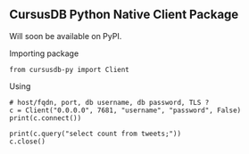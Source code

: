 ## CursusDB Python Native Client Package
Will soon be available on PyPI.

Importing package
``` 
from cursusdb-py import Client
```

Using 
``` 
# host/fqdn, port, db username, db password, TLS ?
c = Client("0.0.0.0", 7681, "username", "password", False)
print(c.connect())

print(c.query("select count from tweets;"))
c.close()
```